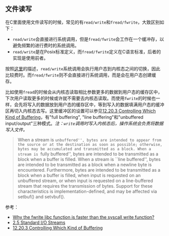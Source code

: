 ## 文件读写

在C里面使用文件读写的时候，常见的有`read/write`和`fread/fwrite`，大致区别如下：

- `read/write`会直接进行系统调用，但是`fread/fwrite`会工作在一个缓冲存，以避免频繁的进行费时的系统调用。
- `read/write`是在Posix标准定义，而`fread/fwrite`定义在C语言标准，后者的实现是使用前者。

按照[这里](https://blog.csdn.net/ljlstart/article/details/49535005)的描述，`read/write`系统调用会执行用户态到内核态之间的切换，因此比较费时。而`fread/fwrite`则不会直接进行系统调用，而是会在用户态创建缓存。

比如使用`fread`的时候会从内核态读取相比参数更多的数据到用户态的缓存区中，下次用户读取更多的时候或许就不需要去内核态读取。而使用`fwrite`的时候也一样，会先将写入的数据放到用户态的缓存区中，等到写入的数据填满用户态的缓冲区再切入内核态去写。这里缓冲区的设置可以参见[12.20.3 Controlling Which Kind of Buffering](http://www.gnu.org/software/libc/manual/html_node/Controlling-Buffering.html)，有"full buffering", "line buffering"和"unbuffered input/output"三种模式。*注：`write`调用时写入内核态后，操作系统会负责将数据写入文件。*


> When a stream is ``unbuffered'', bytes are intended to appear from the source or at the destination as soon as possible; otherwise, bytes may be accumulated and transmitted as a block. When a stream is ``fully buffered'', bytes are intended to be transmitted as a block when a buffer is filled. When a stream is ``line buffered'', bytes are intended to be transmitted as a block when a newline byte is encountered. Furthermore, bytes are intended to be transmitted as a block when a buffer is filled, when input is requested on an unbuffered stream, or when input is requested on a line-buffered stream that requires the transmission of bytes. Support for these characteristics is implementation-defined, and may be affected via setbuf() and setvbuf().


参考：

- [Why the fwrite libc function is faster than the syscall write function?](https://stackoverflow.com/questions/1360021/why-the-fwrite-libc-function-is-faster-than-the-syscall-write-function/1360651)
- [2.5 Standard I/O Streams](https://pubs.opengroup.org/onlinepubs/000095399/functions/xsh_chap02_05.html)
- [12.20.3 Controlling Which Kind of Buffering](http://www.gnu.org/software/libc/manual/html_node/Controlling-Buffering.html)
